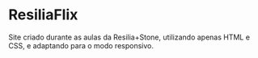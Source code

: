 # ResiliaFlix
 Site criado durante as aulas da Resilia+Stone, utilizando apenas HTML e CSS, e adaptando para o modo responsivo.
